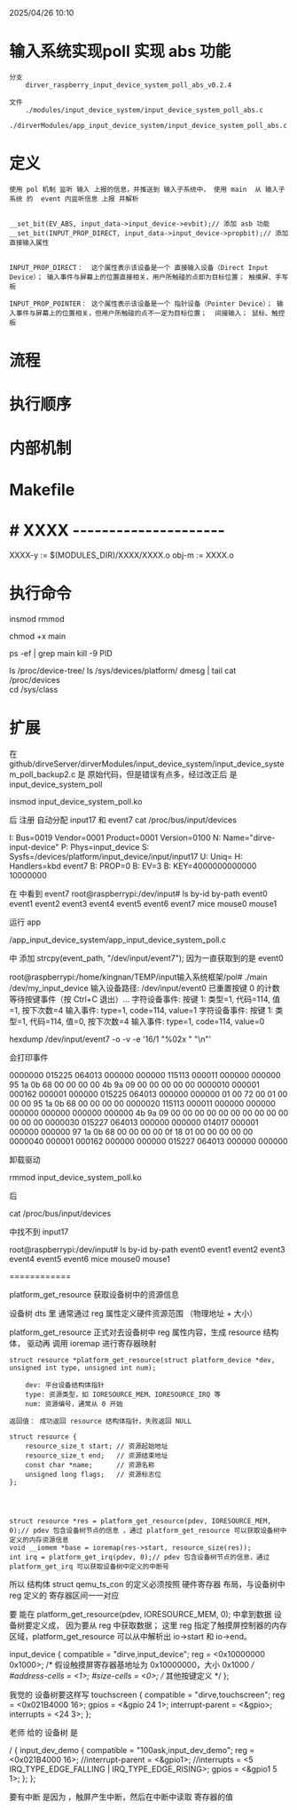 2025/04/26 10:10
# 输入系统实现poll 实现 abs 功能 
    分支
        dirver_raspberry_input_device_system_poll_abs_v0.2.4

    文件
        ./modules/input_device_system/input_device_system_poll_abs.c
        ./dirverModules/app_input_device_system/input_device_system_poll_abs.c

# 定义
    使用 pol 机制 监听 输入 上报的信息，并推送到 输入子系统中， 使用 main  从 输入子系统 的  event 内监听信息 上报 并解析


    __set_bit(EV_ABS, input_data->input_device->evbit);// 添加 asb 功能 
    __set_bit(INPUT_PROP_DIRECT, input_data->input_device->propbit);// 添加直接输入属性


    INPUT_PROP_DIRECT：  这个属性表示该设备是一个 直接输入设备（Direct Input Device）； 输入事件与屏幕上的位置直接相关，用户所触碰的点即为目标位置； 触摸屏、手写板

    INPUT_PROP_POINTER： 这个属性表示该设备是一个 指针设备（Pointer Device）； 输入事件与屏幕上的位置相关，但用户所触碰的点不一定为目标位置；	间接输入； 鼠标、触控板








# 流程


# 执行顺序


# 内部机制


# Makefile
# # XXXX ---------------------
XXXX-y := $(MODULES_DIR)/XXXX/XXXX.o
obj-m := XXXX.o


# 执行命令


insmod
rmmod

chmod +x main

ps -ef | grep main
kill -9 PID

ls /proc/device-tree/
ls /sys/devices/platform/
dmesg | tail
cat /proc/devices  
cd /sys/class 



# 扩展


在 github/dirveServer/dirverModules/input_device_system/input_device_system_poll_backup2.c  是 原始代码，但是错误有点多，经过改正后 是 input_device_system_poll








insmod input_device_system_poll.ko 

后 注册 自动分配  input17  和 event7
cat /proc/bus/input/devices



I: Bus=0019 Vendor=0001 Product=0001 Version=0100
N: Name="dirve-input-device"
P: Phys=input_device
S: Sysfs=/devices/platform/input_device/input/input17
U: Uniq=
H: Handlers=kbd event7 
B: PROP=0
B: EV=3
B: KEY=4000000000000 10000000



在 中看到 event7
root@raspberrypi:/dev/input# ls 
by-id  by-path  event0  event1  event2  event3  event4  event5  event6  event7  mice  mouse0  mouse1








运行 app


/app_input_device_system/app_input_device_system_poll.c

中  添加 strcpy(event_path, "/dev/input/event7"); 因为一直获取到的是 event0



root@raspberrypi:/home/kingnan/TEMP/input输入系统框架/pol# ./main /dev/my_input_device
输入设备路径: /dev/input/event0
已重置按键 0 的计数
等待按键事件（按 Ctrl+C 退出）...
字符设备事件: 按键 1: 类型=1, 代码=114, 值=1, 按下次数=4
输入事件: type=1, code=114, value=1
字符设备事件: 按键 1: 类型=1, 代码=114, 值=0, 按下次数=4
输入事件: type=1, code=114, value=0
























hexdump /dev/input/event7 -o -v -e '16/1 "%02x " "\n"'

会打印事件

0000000  015225  064013  000000  000000  115113  000011  000000  000000
95 1a 0b 68 00 00 00 00 4b 9a 09 00 00 00 00 00
0000010  000001  000162  000001  000000  015225  064013  000000  000000
01 00 72 00 01 00 00 00 95 1a 0b 68 00 00 00 00
0000020  115113  000011  000000  000000  000000  000000  000000  000000
4b 9a 09 00 00 00 00 00 00 00 00 00 00 00 00 00
0000030  015227  064013  000000  000000  014017  000001  000000  000000
97 1a 0b 68 00 00 00 00 0f 18 01 00 00 00 00 00
0000040  000001  000162  000000  000000  015227  064013  000000  000000




卸载驱动 


rmmod input_device_system_poll.ko 

后 


cat /proc/bus/input/devices


中找不到 input17

root@raspberrypi:/dev/input# ls
by-id  by-path  event0  event1  event2  event3  event4  event5  event6  mice  mouse0  mouse1











============


platform_get_resource 获取设备树中的资源信息

设备树 dts 里 通常通过 reg 属性定义硬件资源范围 （物理地址 + 大小）

platform_get_resource 正式对去设备树中 reg 属性内容，生成 resource 结构体，
驱动再 调用 ioremap 进行寄存器映射

    struct resource *platform_get_resource(struct platform_device *dev, unsigned int type, unsigned int num);

        dev: 平台设备结构体指针
        type: 资源类型，如 IORESOURCE_MEM、IORESOURCE_IRQ 等
        num: 资源编号，通常从 0 开始

    返回值： 成功返回 resource 结构体指针，失败返回 NULL

    struct resource {
        resource_size_t start; // 资源起始地址
        resource_size_t end;   // 资源结束地址
        const char *name;      // 资源名称
        unsigned long flags;   // 资源标志位
    };




    struct resource *res = platform_get_resource(pdev, IORESOURCE_MEM, 0);// pdev 包含设备树节点的信息 ，通过 platform_get_resource 可以获取设备树中定义的内存资源信息
    void __iomem *base = ioremap(res->start, resource_size(res));
    int irq = platform_get_irq(pdev, 0);// pdev 包含设备树节点的信息，通过 platform_get_irq 可以获取设备树中定义的中断号




所以 结构体 struct qemu_ts_con 的定义必须按照 硬件寄存器 布局，与设备树中 reg 定义的 寄存器区间一一对应



要 能在 platform_get_resource(pdev, IORESOURCE_MEM, 0); 中拿到数据
设备树要定义成， 因为要从 reg 中获取数据； 这里 reg 指定了触摸屏控制器的内存区域，platform_get_resource 可以从中解析出 io->start 和 io->end。

input_device {
    compatible = "dirve,input_device";
    reg = <0x10000000 0x1000>; /* 假设触摸屏寄存器基地址为 0x10000000，大小 0x1000 */
    #address-cells = <1>;
    #size-cells = <0>;
    /* 其他按键定义 */
};

我觉的 设备树要这样写
touchscreen {
    compatible = "dirve,touchscreen";
    reg = <0x021B4000 16>;
    gpios = <&gpio 24 1>;
    interrupt-parent = <&gpio>;
    interrupts = <24 3>;
};


老师 给的 设备树 是 


/ {
	input_dev_demo {
		compatible = "100ask,input_dev_demo";
		reg = <0x021B4000 16>;
		//interrupt-parent = <&gpio1>;
		//interrupts = <5 IRQ_TYPE_EDGE_FALLING | IRQ_TYPE_EDGE_RISING>;
		gpios = <&gpio1 5 1>;
	};
};

 要有中断 是因为 ，触屏产生中断，然后在中断中读取 寄存器的值